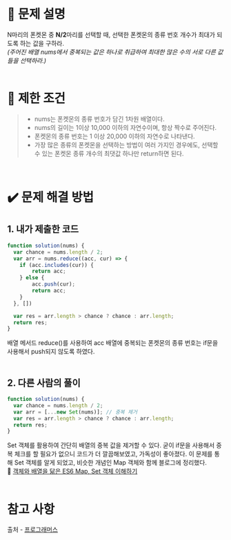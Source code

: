 # 📝 문제 설명
N마리의 폰켓몬 중 **N/2**마리를 선택할 때, 선택한 폰켓몬의 종류 번호 개수가 최대가 되도록 하는 값을 구하라.
<br/>*(주어진 배열 nums에서 중복되는 값은 하나로 취급하여 최대한 많은 수의 서로 다른 값들을 선택하라.)*
<br/><br/>

# 📌 제한 조건
>* nums는 폰켓몬의 종류 번호가 담긴 1차원 배열이다.
>* nums의 길이는 1이상 10,000 이하의 자연수이며, 항상 짝수로 주어진다.
>* 폰켓몬의 종류 번호는 1 이상 20,000 이하의 자연수로 나타낸다.
>* 가장 많은 종류의 폰켓몬을 선택하는 방법이 여러 가지인 경우에도, 선택할 수 있는 폰켓몬 종류 개수의 최댓값 하나만 return하면 된다.
<br/>

# ✔️ 문제 해결 방법
## 1. 내가 제출한 코드
```Javascript
function solution(nums) {
  var chance = nums.length / 2;
  var arr = nums.reduce((acc, cur) => {
    if (acc.includes(cur)) {
        return acc;
    } else {
        acc.push(cur);
        return acc;    
    }
  }, [])

  var res = arr.length > chance ? chance : arr.length;
  return res;
}
```
배열 메서드 reduce()를 사용하여 acc 배열에 중복되는 폰켓몬의 종류 번호는 if문을 사용해서 push되지 않도록 하였다.
<br/><br/>

## 2. 다른 사람의 풀이
```Javascript
function solution(nums) {
  var chance = nums.length / 2;
  var arr = [...new Set(nums)]; // 중복 제거
  var res = arr.length > chance ? chance : arr.length;
  return res;
}
```
Set 객체를 활용하여 간단히 배열의 중복 값을 제거할 수 있다.
굳이 if문을 사용해서 중복 체크를 할 필요가 없으니 코드가 더 깔끔해보였고, 가독성이 좋아졌다.
이 문제를 통해 Set 객체를 알게 되었고, 비슷한 개념인 Map 객체와 함께 블로그에 정리했다.
<br/>🔗 [객체와 배열을 닮은 ES6 Map, Set 객체 이해하기](https://shawnkim.tistory.com/94)
<br/><br/>

# 참고 사항
출처 - [프로그래머스](https://school.programmers.co.kr/learn/courses/30/lessons/1845)
